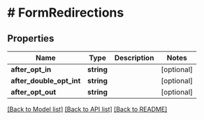 # # FormRedirections

## Properties

Name | Type | Description | Notes
------------ | ------------- | ------------- | -------------
**after_opt_in** | **string** |  | [optional] 
**after_double_opt_int** | **string** |  | [optional] 
**after_opt_out** | **string** |  | [optional] 

[[Back to Model list]](../../README.md#documentation-for-models) [[Back to API list]](../../README.md#documentation-for-api-endpoints) [[Back to README]](../../README.md)


